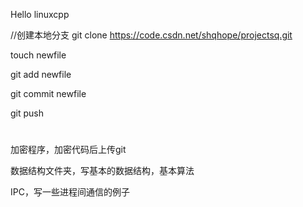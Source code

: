 Hello linuxcpp

//创建本地分支
git clone https://code.csdn.net/shqhope/projectsq.git

touch newfile

git add newfile

git commit newfile

git push

#
加密程序，加密代码后上传git

数据结构文件夹，写基本的数据结构，基本算法

IPC，写一些进程间通信的例子


